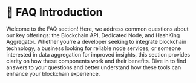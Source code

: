 # 📕 FAQ Introduction

Welcome to the FAQ section! Here, we address common questions about our key offerings: the Blockchain API, Dedicated Node, and HashKing Aggregator. Whether you're a developer seeking to integrate blockchain technology, a business looking for reliable node services, or someone interested in data aggregation for improved insights, this section provides clarity on how these components work and their benefits. Dive in to find answers to your questions and better understand how these tools can enhance your blockchain experience.
